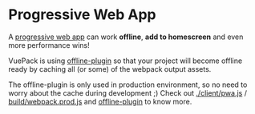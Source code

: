 # Progressive Web App

A [progressive web app](https://developers.google.com/web/progressive-web-apps/) can work **offline**, **add to homescreen** and even more performance wins!

VuePack is using [offline-plugin](https://github.com/NekR/offline-plugin) so that your project will become offline ready by caching all (or some) of the webpack output assets.

The offline-plugin is only used in production environment, so no need to worry about the cache during development ;) Check out [./client/pwa.js](https://github.com/egoist/vuepack/blob/master/template/client/pwa.js) / [build/webpack.prod.js](https://github.com/egoist/vuepack/blob/master/template/build/webpack.prod.js#L51-L57) and [offline-plugin](https://github.com/NekR/offline-plugin) to know more.


